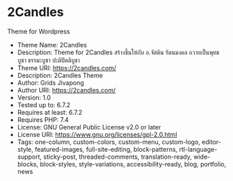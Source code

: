 # 2Candles
Theme for Wordpress

- Theme Name:        2Candles
- Description:       Theme for 2Candles สร้างขึ้นให้กับ อ.จัสติน รัตนมงคล ถวายเป็นพุทธบูชา ธรรมะบูชา ปะติปัตติบูชา
- Theme URI:         https://2candles.com/
- Description:       2Candles Theme
- Author:            Grids Jivapong
- Author URI:        https://2candles.com/
- Version:           1.0
- Tested up to:      6.7.2
- Requires at least: 6.7.2
- Requires PHP:      7.4
- License:           GNU General Public License v2.0 or later
- License URI:       https://www.gnu.org/licenses/gpl-2.0.html
- Tags:              one-column, custom-colors, custom-menu, custom-logo, editor-style, featured-images, full-site-editing, block-patterns, rtl-language-support, sticky-post, threaded-comments, translation-ready, wide-blocks, block-styles, style-variations, accessibility-ready, blog, portfolio, news
